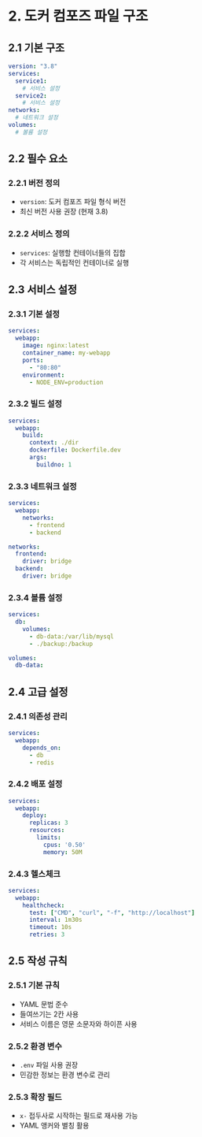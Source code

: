 # 2. 도커 컴포즈 파일 구조

## 2.1 기본 구조
```yaml
version: "3.8"
services:
  service1:
    # 서비스 설정
  service2:
    # 서비스 설정
networks:
  # 네트워크 설정
volumes:
  # 볼륨 설정
```

## 2.2 필수 요소

### 2.2.1 버전 정의
- `version`: 도커 컴포즈 파일 형식 버전
- 최신 버전 사용 권장 (현재 3.8)

### 2.2.2 서비스 정의
- `services`: 실행할 컨테이너들의 집합
- 각 서비스는 독립적인 컨테이너로 실행

## 2.3 서비스 설정

### 2.3.1 기본 설정
```yaml
services:
  webapp:
    image: nginx:latest
    container_name: my-webapp
    ports:
      - "80:80"
    environment:
      - NODE_ENV=production
```

### 2.3.2 빌드 설정
```yaml
services:
  webapp:
    build:
      context: ./dir
      dockerfile: Dockerfile.dev
      args:
        buildno: 1
```

### 2.3.3 네트워크 설정
```yaml
services:
  webapp:
    networks:
      - frontend
      - backend

networks:
  frontend:
    driver: bridge
  backend:
    driver: bridge
```

### 2.3.4 볼륨 설정
```yaml
services:
  db:
    volumes:
      - db-data:/var/lib/mysql
      - ./backup:/backup

volumes:
  db-data:
```

## 2.4 고급 설정

### 2.4.1 의존성 관리
```yaml
services:
  webapp:
    depends_on:
      - db
      - redis
```

### 2.4.2 배포 설정
```yaml
services:
  webapp:
    deploy:
      replicas: 3
      resources:
        limits:
          cpus: '0.50'
          memory: 50M
```

### 2.4.3 헬스체크
```yaml
services:
  webapp:
    healthcheck:
      test: ["CMD", "curl", "-f", "http://localhost"]
      interval: 1m30s
      timeout: 10s
      retries: 3
```

## 2.5 작성 규칙

### 2.5.1 기본 규칙
- YAML 문법 준수
- 들여쓰기는 2칸 사용
- 서비스 이름은 영문 소문자와 하이픈 사용

### 2.5.2 환경 변수
- `.env` 파일 사용 권장
- 민감한 정보는 환경 변수로 관리

### 2.5.3 확장 필드
- `x-` 접두사로 시작하는 필드로 재사용 가능
- YAML 앵커와 별칭 활용